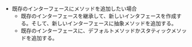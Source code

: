 - 既存のインターフェースにメソッドを追加したい場合
  - 既存のインターフェースを継承して、新しいインタフェースを作成する。そして、新しいインターフェースに抽象メソッドを追加する。
  - 既存のインターフェースに、デフォルトメソッドかスタティックメソッドを追加する。
